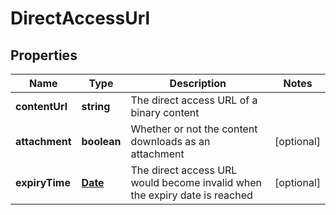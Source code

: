 # DirectAccessUrl

## Properties
Name | Type | Description | Notes
------------ | ------------- | ------------- | -------------
**contentUrl** | **string** | The direct access URL of a binary content
**attachment** | **boolean** | Whether or not the content downloads as an attachment | [optional]
**expiryTime** | [**Date**](https://developer.mozilla.org/en-US/docs/Web/JavaScript/Reference/Global_Objects/Date) | The direct access URL would become invalid when the expiry date is reached | [optional]
